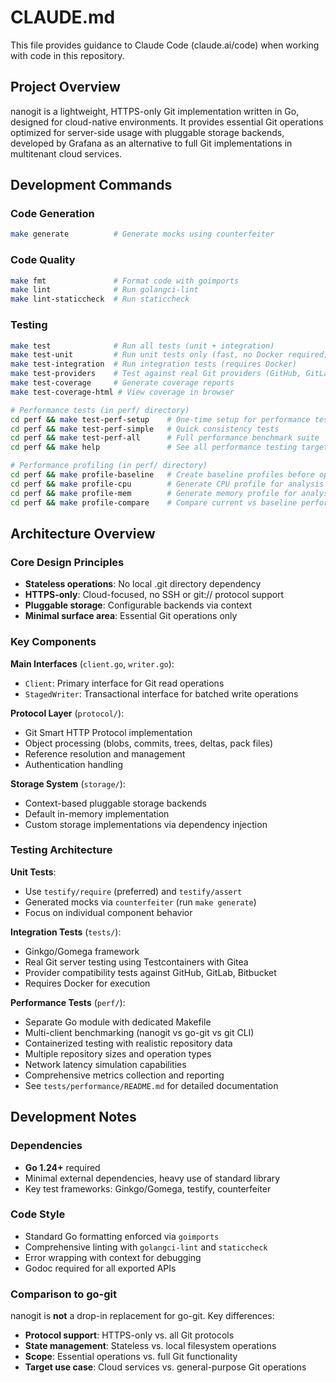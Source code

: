 # CLAUDE.md

This file provides guidance to Claude Code (claude.ai/code) when working with code in this repository.

## Project Overview

nanogit is a lightweight, HTTPS-only Git implementation written in Go, designed for cloud-native environments. It provides essential Git operations optimized for server-side usage with pluggable storage backends, developed by Grafana as an alternative to full Git implementations in multitenant cloud services.

## Development Commands

### Code Generation
```bash
make generate          # Generate mocks using counterfeiter
```

### Code Quality
```bash
make fmt               # Format code with goimports
make lint              # Run golangci-lint
make lint-staticcheck  # Run staticcheck
```

### Testing
```bash
make test              # Run all tests (unit + integration)
make test-unit         # Run unit tests only (fast, no Docker required)
make test-integration  # Run integration tests (requires Docker)
make test-providers    # Test against real Git providers (GitHub, GitLab, etc.)
make test-coverage     # Generate coverage reports
make test-coverage-html # View coverage in browser

# Performance tests (in perf/ directory)
cd perf && make test-perf-setup    # One-time setup for performance tests
cd perf && make test-perf-simple   # Quick consistency tests
cd perf && make test-perf-all      # Full performance benchmark suite
cd perf && make help               # See all performance testing targets

# Performance profiling (in perf/ directory)
cd perf && make profile-baseline   # Create baseline profiles before optimization
cd perf && make profile-cpu        # Generate CPU profile for analysis
cd perf && make profile-mem        # Generate memory profile for analysis
cd perf && make profile-compare    # Compare current vs baseline performance
```

## Architecture Overview

### Core Design Principles
- **Stateless operations**: No local .git directory dependency
- **HTTPS-only**: Cloud-focused, no SSH or git:// protocol support
- **Pluggable storage**: Configurable backends via context
- **Minimal surface area**: Essential Git operations only

### Key Components

**Main Interfaces** (`client.go`, `writer.go`):
- `Client`: Primary interface for Git read operations
- `StagedWriter`: Transactional interface for batched write operations

**Protocol Layer** (`protocol/`):
- Git Smart HTTP Protocol implementation
- Object processing (blobs, commits, trees, deltas, pack files)
- Reference resolution and management
- Authentication handling

**Storage System** (`storage/`):
- Context-based pluggable storage backends
- Default in-memory implementation
- Custom storage implementations via dependency injection

### Testing Architecture

**Unit Tests**: 
- Use `testify/require` (preferred) and `testify/assert`
- Generated mocks via `counterfeiter` (run `make generate`)
- Focus on individual component behavior

**Integration Tests** (`tests/`):
- Ginkgo/Gomega framework
- Real Git server testing using Testcontainers with Gitea
- Provider compatibility tests against GitHub, GitLab, Bitbucket
- Requires Docker for execution

**Performance Tests** (`perf/`):
- Separate Go module with dedicated Makefile
- Multi-client benchmarking (nanogit vs go-git vs git CLI)
- Containerized testing with realistic repository data
- Multiple repository sizes and operation types
- Network latency simulation capabilities
- Comprehensive metrics collection and reporting
- See `tests/performance/README.md` for detailed documentation

## Development Notes

### Dependencies
- **Go 1.24+** required
- Minimal external dependencies, heavy use of standard library
- Key test frameworks: Ginkgo/Gomega, testify, counterfeiter

### Code Style
- Standard Go formatting enforced via `goimports`
- Comprehensive linting with `golangci-lint` and `staticcheck`
- Error wrapping with context for debugging
- Godoc required for all exported APIs

### Comparison to go-git
nanogit is **not** a drop-in replacement for go-git. Key differences:
- **Protocol support**: HTTPS-only vs. all Git protocols
- **State management**: Stateless vs. local filesystem operations  
- **Scope**: Essential operations vs. full Git functionality
- **Target use case**: Cloud services vs. general-purpose Git operations